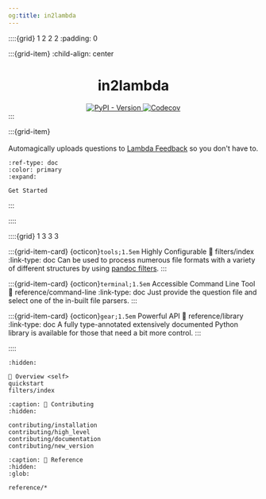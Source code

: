 ```yaml
---
og:title: in2lambda
---
```


::::{grid} 1 2 2 2
:padding: 0

:::{grid-item}
:child-align: center
<div align="center">
    <h1>in2lambda</h1>
    <a href="https://pypi.org/project/in2lambda/">
        <img alt="PyPI - Version" src="https://img.shields.io/pypi/v/in2lambda?style=flat-square&logo=pypi&logoColor=white&color=blue">
    </a>
    <a href="https://app.codecov.io/github/lambda-feedback/in2lambda">
        <img alt="Codecov" src="https://img.shields.io/codecov/c/github/lambda-feedback/in2lambda?style=flat-square&logo=codecov">
    </a>
</div>
:::

:::{grid-item}
\
\
Automagically uploads questions to [Lambda Feedback](https://lambda-feedback.github.io/user-documentation/) so you don't have to.

```{button-ref} quickstart
:ref-type: doc
:color: primary
:expand:

Get Started
```
:::

::::

::::{grid} 1 3 3 3

:::{grid-item-card} {octicon}`tools;1.5em` Highly Configurable
:link: filters/index
:link-type: doc
Can be used to process numerous file formats with a variety of different structures by using [pandoc filters](https://pandoc.org/filters.html).
:::

:::{grid-item-card} {octicon}`terminal;1.5em` Accessible Command Line Tool
:link: reference/command-line
:link-type: doc
Just provide the question file and select one of the in-built file parsers.
:::

:::{grid-item-card} {octicon}`gear;1.5em` Powerful API
:link: reference/library
:link-type: doc
A fully type-annotated extensively documented Python library is available for those that need a bit more control.
:::

::::

```{toctree}
:hidden:

🔎 Overview <self>
quickstart
filters/index
```

```{toctree}
:caption: 🔨 Contributing
:hidden:

contributing/installation
contributing/high_level
contributing/documentation
contributing/new_version
```

```{toctree}
:caption: 📖 Reference
:hidden:
:glob:

reference/*
```

